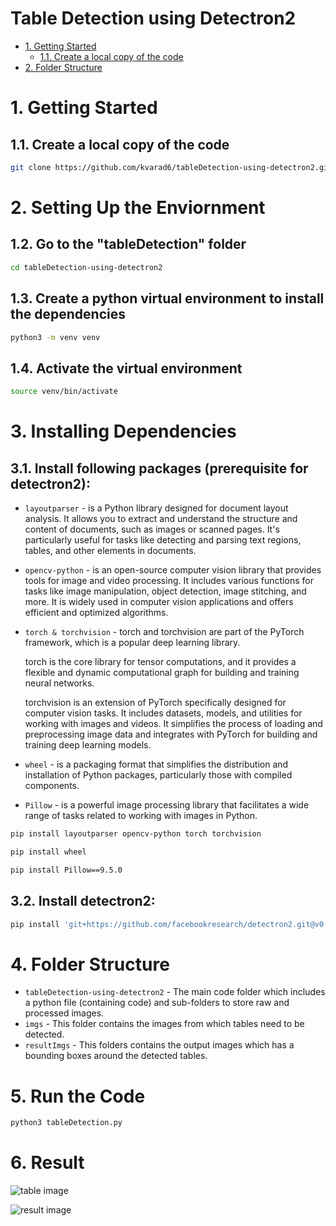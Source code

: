 # Table Detection using Detectron2

- [1. Getting Started](#1-getting-started)
	- [1.1. Create a local copy of the code](#11-create-a-local-copy-of-the-code)
- [2. Folder Structure](#2-folder-structure)


# 1. Getting Started
## 1.1. Create a local copy of the code
```bash
git clone https://github.com/kvarad6/tableDetection-using-detectron2.git
```

# 2. Setting Up the Enviornment
## 1.2. Go to the "tableDetection" folder
```bash
cd tableDetection-using-detectron2
```

## 1.3. Create a python virtual environment to install the dependencies
```bash
python3 -m venv venv
```

## 1.4. Activate the virtual environment
```bash
source venv/bin/activate
```

# 3. Installing Dependencies
## 3.1. Install following packages (prerequisite for detectron2):
* `layoutparser` - is a Python library designed for document layout analysis. It allows you to extract and understand the structure and content of documents, such as images or scanned pages. It's particularly useful for tasks like detecting and parsing text regions, tables, and other elements in documents. 

* `opencv-python` - is an open-source computer vision library that provides tools for image and video processing. It includes various functions for tasks like image manipulation, object detection, image stitching, and more. It is widely used in computer vision applications and offers efficient and optimized algorithms.

* `torch & torchvision` - torch and torchvision are part of the PyTorch framework, which is a popular deep learning library.

    torch is the core library for tensor computations, and it provides a flexible and dynamic computational graph for building and training neural networks.

    torchvision is an extension of PyTorch specifically designed for computer vision tasks. It includes datasets, models, and utilities for working with images and videos. It simplifies the process of loading and preprocessing image data and integrates with PyTorch for building and training deep learning models.
* `wheel` - is a packaging format that simplifies the distribution and installation of Python packages, particularly those with compiled components.
* `Pillow` - is a powerful image processing library that facilitates a wide range of tasks related to working with images in Python.
```bash
pip install layoutparser opencv-python torch torchvision 
```
```bash
pip install wheel
```
```bash
pip install Pillow==9.5.0
```

## 3.2. Install detectron2:
```bash
pip install 'git+https://github.com/facebookresearch/detectron2.git@v0.4#egg=detectron2'
```

# 4. Folder Structure
* `tableDetection-using-detectron2` - The main code folder which includes a python file (containing code) and sub-folders to store raw and processed images.
* `imgs` - This folder contains the images from which tables need to be detected.
* `resultImgs` - This folders contains the output images which has a bounding boxes around the detected tables.

# 5. Run the Code
```bash
python3 tableDetection.py
```

# 6. Result
![table image]("https://github.com/kvarad6/tableDetection-using-detectron2/blob/imgs/table.jpeg")

![result image]("https://github.com/kvarad6/tableDetection-using-detectron2/blob/resultImgs/result_table.jpeg")
